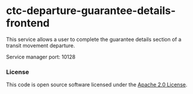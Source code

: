 
# ctc-departure-guarantee-details-frontend

This service allows a user to complete the guarantee details section of a transit movement departure.

Service manager port: 10128

### License

This code is open source software licensed under the [Apache 2.0 License]("http://www.apache.org/licenses/LICENSE-2.0.html").